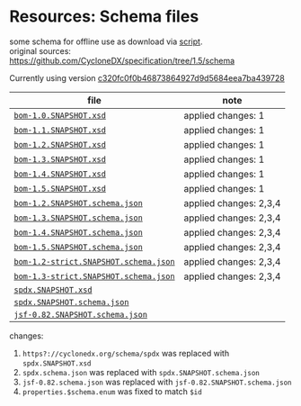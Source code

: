 # Resources: Schema files

some schema for offline use as download via [script](../../tools/schema-downloader/download.php).  
original sources: <https://github.com/CycloneDX/specification/tree/1.5/schema>

Currently using version
[c320fc0f0b46873864927d9d5684eea7ba439728](https://github.com/CycloneDX/specification/tree/c320fc0f0b46873864927d9d5684eea7ba439728)

| file | note |
|------|------|
| [`bom-1.0.SNAPSHOT.xsd`](bom-1.0.SNAPSHOT.xsd) | applied changes: 1 |
| [`bom-1.1.SNAPSHOT.xsd`](bom-1.1.SNAPSHOT.xsd) | applied changes: 1 |
| [`bom-1.2.SNAPSHOT.xsd`](bom-1.2.SNAPSHOT.xsd) | applied changes: 1 |
| [`bom-1.3.SNAPSHOT.xsd`](bom-1.3.SNAPSHOT.xsd) | applied changes: 1 |
| [`bom-1.4.SNAPSHOT.xsd`](bom-1.4.SNAPSHOT.xsd) | applied changes: 1 |
| [`bom-1.5.SNAPSHOT.xsd`](bom-1.5.SNAPSHOT.xsd) | applied changes: 1 |
| [`bom-1.2.SNAPSHOT.schema.json`](bom-1.2.SNAPSHOT.schema.json) | applied changes: 2,3,4 |
| [`bom-1.3.SNAPSHOT.schema.json`](bom-1.3.SNAPSHOT.schema.json) | applied changes: 2,3,4 |
| [`bom-1.4.SNAPSHOT.schema.json`](bom-1.4.SNAPSHOT.schema.json) | applied changes: 2,3,4 |
| [`bom-1.5.SNAPSHOT.schema.json`](bom-1.5.SNAPSHOT.schema.json) | applied changes: 2,3,4 |
| [`bom-1.2-strict.SNAPSHOT.schema.json`](bom-1.2-strict.SNAPSHOT.schema.json) | applied changes: 2,3,4 |
| [`bom-1.3-strict.SNAPSHOT.schema.json`](bom-1.3-strict.SNAPSHOT.schema.json) | applied changes: 2,3,4 |
| [`spdx.SNAPSHOT.xsd`](spdx.SNAPSHOT.xsd) | |
| [`spdx.SNAPSHOT.schema.json`](spdx.SNAPSHOT.schema.json) | |
| [`jsf-0.82.SNAPSHOT.schema.json`](jsf-0.82.SNAPSHOT.schema.json) | |

changes:
1. `https?://cyclonedx.org/schema/spdx` was replaced with `spdx.SNAPSHOT.xsd`
2. `spdx.schema.json` was replaced with `spdx.SNAPSHOT.schema.json`
3. `jsf-0.82.schema.json` was replaced with `jsf-0.82.SNAPSHOT.schema.json`
4. `properties.$schema.enum` was fixed to match `$id`
